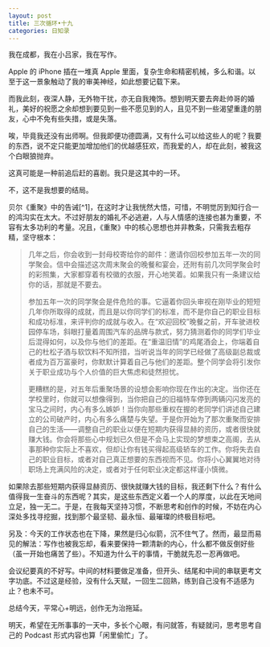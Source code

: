 ```yaml
---
layout: post
title: 三次循环•十九
categories: 日知录
---
```



我在成都，我在小吕家，我在写作。

Apple 的 iPhone 插在一堆真 Apple 里面，复杂生命和精密机械，多么和谐。以至于这一景象触动了我的审美神经，如此想要记载下来。

而我此刻，夜深人静，无外物干扰，亦无自我掩饰。想到明天要去奔赴帅哥的婚礼，美好的祝愿之余却想到要见到一些不愿见到的人，且见不到一些渴望重逢的朋友，心中不免有些失措，或是失落。

唉，毕竟我还没有出师啊。但我即便功德圆满，又有什么可以给这些人的呢？我要的东西，说不定只能更加增加他们的优越感狂欢，而我爱的人，却在此刻，被我这个白眼狼抛弃。

这真可能是一种前追后赶的喜剧。我只是这其中的一环。

不，这不是我想要的结局。

贝尔《重聚》中的告诫[^1]，在这时才让我恍然大悟，可惜，不明觉厉到知行合一的鸿沟实在太大。不过好朋友的婚礼不必逃避，人与人情感的连接也甚为重要，不容有太多功利的考量。况且，《重聚》中的核心思想也并非教条，只需我去粗存精，坚守根本：

> 几年之后，你会收到一封母校寄给你的邮件：邀请你回校参加五年一次的同学聚会。信中会描述这次周末聚会的晚餐和宴会，还附有前几次同学聚会时的彩照集，大家都穿着有校徽的衣服，开心地笑着。如果我只有一条建议给你的话，那就是不要去。
>
> 参加五年一次的同学聚会是件危险的事。它逼着你回头审视在刚毕业的短短几年你所取得的成就，而且是以你同学们的标准，而不是你自己的职业目标和成功标准，来评判你的成就与收入。在“欢迎回校”晚餐之前，开车驶进校园停车场，斜眼打量着周围汽车的品牌与款式，努力猜测着你的同学们毕业后混得如何，以及你与他们的差距。在“重温旧情”的鸡尾酒会上，你端着自己的杜松子酒与软饮料不知所措，当听说当年的同学已经做了高级副总裁或者成为百万富豪时，你默默计算着自己与他们的差距。整个同学会将引发你关于职业成功与个人价值的巨大焦虑和徒然担忧。
>
> 更糟糕的是，对五年后重聚场景的设想会影响你现在作出的决定。当你还在学校里时，你就可以想像得到，当你把自己的旧福特车停到两辆闪闪发亮的宝马之间时，内心有多么嫉妒！当你向那些重权在握的老同学们讲述自己建立的公司破产时，内心有多么痛楚与失望。于是你开始为了那次重聚而安排自己的生活——调整自己的职业以便在短期内获得显赫的资历，或者很快就赚大钱。你会将那些心中规划已久但是不会马上实现的梦想束之高阁，去从事那种你实际上不喜欢，但却让你有钱买得起高级轿车的工作。你将失去自己的职业目标，或者对自己真正想要的东西视而不见。你将小心翼翼地对待职场上充满风险的决定，或者对于任何职业决定都这样谨小慎微。

如果除去那些短期内获得显赫资历、很快就赚大钱的目标，我还剩下什么？有什么值得我一生奋斗的东西呢？其实，是这些东西定义着一个人的厚度，以此在天地间立足，独一无二。于是，在我每天坚持习惯，不断思考和创作的时候，不妨在内心深处多找寻挖掘，找到那个最坚韧、最永恒、最璀璨的终极目标吧。

另及：今天的工作状态也在下降，果然是归心似箭，沉不住气了。然而，最显而易见的解法：写作也被我忘却，看来要保持一颗清新的内心，什么都不做反倒好些（虽一开始也痛苦了些）。不知道为什么干的事情，干脆就先忍一忍再做吧。

会议纪要真的不好写。中间的材料要做足准备，但开头、结尾和中间的串联更考文字功底。不过这是经验，没有什么天赋，一回生二回熟，练到自己没有不适感为止？也未不可。

总结今天，平常心+明远，创作无为治拖延。

明天，希望在无所事事的一天中，多长个心眼，有问就答，有疑就问，思考思考自己的 Podcast 形式内容也算「闲里偷忙」了。
